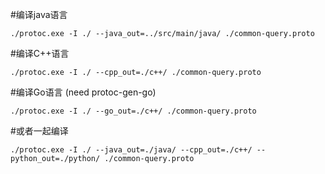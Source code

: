 #编译java语言
```shell
./protoc.exe -I ./ --java_out=../src/main/java/ ./common-query.proto
```


#编译C++语言
```shell
./protoc.exe -I ./ --cpp_out=./c++/ ./common-query.proto
```
#编译Go语言  (need protoc-gen-go)
```shell
./protoc.exe -I ./ --go_out=./c++/ ./common-query.proto
```
#或者一起编译
```shell
./protoc.exe -I ./ --java_out=./java/ --cpp_out=./c++/ --python_out=./python/ ./common-query.proto
```
